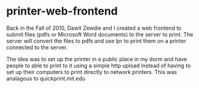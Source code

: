 printer-web-frontend
====================

Back in the Fall of 2010, Dawit Zewdie and I created a web frontend to submit
files (pdfs or Microsoft Word documents) to the server to print.  The server
will convert the files to pdfs and use lpr to print them on a printer
connected to the server.

The idea was to set up the printer in a public place in my dorm and have
people to able to print to it using a simple http upload instead of having to
set up their computers to print directly to network printers.  This was
analagous to quickprint.mit.edu
